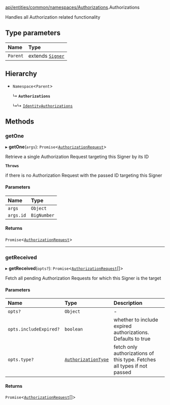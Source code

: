[api/entities/common/namespaces/Authorizations](../../../../../../Modules/API/Entities/Common/Namespaces/Authorizations.md).Authorizations

Handles all Authorization related functionality

## Type parameters

| Name | Type |
| :------ | :------ |
| `Parent` | extends [`Signer`](../../../../../../Modules/Types/Types.md#signer) |

## Hierarchy

- `Namespace`<`Parent`\>

  ↳ **`Authorizations`**

  ↳↳ [`IdentityAuthorizations`](../../../Identity/IdentityAuthorizations/IdentityAuthorizations.md)

## Methods

### getOne

▸ **getOne**(`args`): `Promise`<[`AuthorizationRequest`](../../../AuthorizationRequest/AuthorizationRequest.md)\>

Retrieve a single Authorization Request targeting this Signer by its ID

**`Throws`**

if there is no Authorization Request with the passed ID targeting this Signer

#### Parameters

| Name | Type |
| :------ | :------ |
| `args` | `Object` |
| `args.id` | `BigNumber` |

#### Returns

`Promise`<[`AuthorizationRequest`](../../../AuthorizationRequest/AuthorizationRequest.md)\>

___

### getReceived

▸ **getReceived**(`opts?`): `Promise`<[`AuthorizationRequest`](../../../AuthorizationRequest/AuthorizationRequest.md)[]\>

Fetch all pending Authorization Requests for which this Signer is the target

#### Parameters

| Name | Type | Description |
| :------ | :------ | :------ |
| `opts?` | `Object` | - |
| `opts.includeExpired?` | `boolean` | whether to include expired authorizations. Defaults to true |
| `opts.type?` | [`AuthorizationType`](../../../../../../Enums/Types/AuthorizationType.md) | fetch only authorizations of this type. Fetches all types if not passed |

#### Returns

`Promise`<[`AuthorizationRequest`](../../../AuthorizationRequest/AuthorizationRequest.md)[]\>
